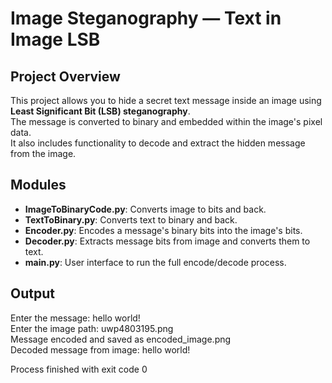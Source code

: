 # Image Steganography — Text in Image LSB

## Project Overview

This project allows you to hide a secret text message inside an image using **Least Significant Bit (LSB) steganography**.  
The message is converted to binary and embedded within the image's pixel data.  
It also includes functionality to decode and extract the hidden message from the image.

## Modules

- **ImageToBinaryCode.py**: Converts image to bits and back.
- **TextToBinary.py**: Converts text to binary and back.
- **Encoder.py**: Encodes a message's binary bits into the image's bits.
- **Decoder.py**: Extracts message bits from image and converts them to text.
- **main.py**: User interface to run the full encode/decode process.

## Output
Enter the message: hello world!<br>
Enter the image path: uwp4803195.png<br>
Message encoded and saved as encoded_image.png<br>
Decoded message from image: hello world!<br>

Process finished with exit code 0

